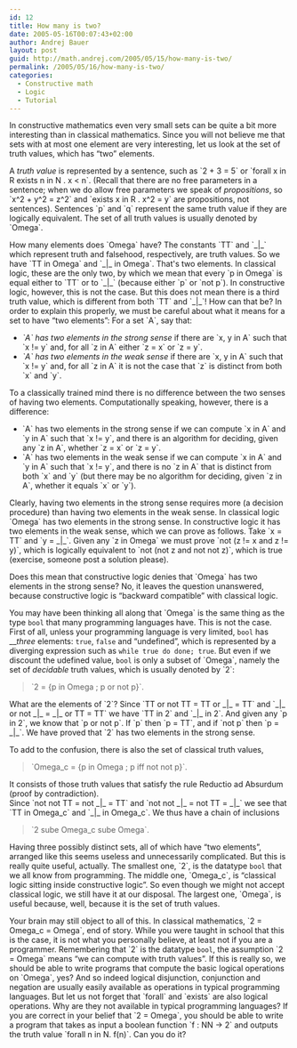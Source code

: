 ```yaml
---
id: 12
title: How many is two?
date: 2005-05-16T00:07:43+02:00
author: Andrej Bauer
layout: post
guid: http://math.andrej.com/2005/05/15/how-many-is-two/
permalink: /2005/05/16/how-many-is-two/
categories:
  - Constructive math
  - Logic
  - Tutorial
---
```

In constructive mathematics even very small sets can be quite a bit more interesting than in classical mathematics. Since you will not believe me that sets with at most one element are very interesting, let us look at the set of truth values, which has “two” elements.

<!--more-->

A _truth value_ is represented by a sentence, such as \`2 + 3 = 5\` or \`forall x in R exists n in N . x < n\`. (Recall that there are no free parameters in a sentence; when we do allow free parameters we speak of _propositions_, so \`x^2 + y^2 = z^2\` and \`exists x in R . x^2 = y\` are propositions, not sentences). Sentences \`p\` and \`q\` represent the same truth value if they are logically equivalent. The set of all truth values is usually denoted by \`Omega\`.

How many elements does \`Omega\` have? The constants \`TT\` and \`\_|\_\` which represent truth and falsehood, respectively, are truth values. So we have \`TT in Omega\` and \`\_|\_ in Omega\`. That's two elements. In classical logic, these are the only two, by which we mean that every \`p in Omega\` is equal either to \`TT\` or to \`\_|\_\` (because either \`p\` or \`not p\`). In constructive logic, however, this is not the case. But this does not mean there is a third truth value, which is different from both \`TT\` and \`\_|\_\`! How can that be? In order to explain this properly, we must be careful about what it means for a set to have “two elements”: For a set \`A\`, say that:

  * _\`A\` has_ _two elements in the strong sense_ if there are \`x, y in A\` such that \`x != y\` and, for all \`z in A\` either \`z = x\` or \`z = y\`.
  * _\`A\` has_ _two elements in the weak sense_ if there are \`x, y in A\` such that \`x != y\` and, for all \`z in A\` it is not the case that \`z\` is distinct from both \`x\` and \`y\`.

To a classically trained mind there is no difference between the two senses of having two elements. Computationally speaking, however, there is a difference:

  * \`A\` has two elements in the strong sense if we can compute \`x in A\` and \`y in A\` such that \`x != y\`, and there is an algorithm for deciding, given any \`z in A\`, whether \`z = x\` or \`z = y\`.
  * \`A\` has two elements in the weak sense if we can compute \`x in A\` and \`y in A\` such that \`x != y\`, and there is no \`z in A\` that is distinct from both \`x\` and \`y\` (but there may be no algorithm for deciding, given \`z in A\`, whether it equals \`x\` or \`y\`).

Clearly, having two elements in the strong sense requires more (a decision procedure) than having two elements in the weak sense. In classical logic \`Omega\` has two elements in the strong sense. In constructive logic it has two elements in the weak sense, which we can prove as follows. Take \`x = TT\` and \`y = \_|\_\`. Given any \`z in Omega\` we must prove \`not (z != x and z != y)\`, which is logically equivalent to \`not (not z and not not z)\`, which is true (exercise, someone post a solution please).

Does this mean that constructive logic denies that \`Omega\` has two elements in the strong sense? No, it leaves the question unanswered, because constructive logic is “backward compatible” with classical logic.

You may have been thinking all along that \`Omega\` is the same thing as the type `bool` that many programming languages have. This is not the case. First of all, unless your programming language is very limited, `bool` has ___three_ elements: `true`, `false` and “undefined”, which is represented by a diverging expression such as `while true do done; true`. But even if we discount the udefined value, `bool` is only a subset of \`Omega\`, namely the set of _decidable_ truth values, which is usually denoted by \`2\`:

> \`2 = {p in Omega ; p or not p}\`.

What are the elements of \`2\`? Since \`TT or not TT = TT or \_|\_ = TT\` and \`\_|\_ or not \_|\_ = \_|\_ or TT = TT\` we have \`TT in 2\` and \`\_|\_ in 2\`. And given any \`p in 2\`, we know that \`p or not p\`. If \`p\` then \`p = TT\`, and if \`not p\` then \`p = \_|\_\`. We have proved that \`2\` has two elements in the strong sense.

To add to the confusion, there is also the set of classical truth values,

> \`Omega_c = {p in Omega ; p iff not not p}\`.

It consists of those truth values that satisfy the rule Reductio ad Absurdum (proof by contradiction).  
Since \`not not TT = not \_|\_ = TT\` and \`not not \_|\_ = not TT = \_|\_\` we see that \`TT in Omega\_c\` and \`\_|_ in Omega_c\`. We thus have a chain of inclusions

> \`2 sube Omega_c sube Omega\`.

Having three possibly distinct sets, all of which have “two elements”, arranged like this seems useless and unnecessarily complicated. But this is really quite useful, actually. The smallest one, \`2\`, is the datatype `bool` that we all know from programming. The middle one, \`Omega_c\`, is “classical logic sitting inside constructive logic”. So even though we might not accept classical logic, we still have it at our disposal. The largest one, \`Omega\`, is useful because, well, because it is the set of truth values.

Your brain may still object to all of this. In classical mathematics, \`2 = Omega_c = Omega\`, end of story. While you were taught in school that this is the case, it is not what you personally believe, at least not if you are a programmer. Remembering that \`2\` is the datatype `bool`, the assumption \`2 = Omega\` means “we can compute with truth values”. If this is really so, we should be able to write programs that compute the basic logical operations on \`Omega\`, yes? And so indeed logical disjunction, conjunction and negation are usually easily available as operations in typical programming languages. But let us not forget that \`forall\` and \`exists\` are also logical operations. Why are they not available in typical programming languages? If you are correct in your belief that \`2 = Omega\`, you should be able to write a program that takes as input a boolean function \`f : NN -> 2\` and outputs the truth value \`forall n in N. f(n)\`. Can you do it?
